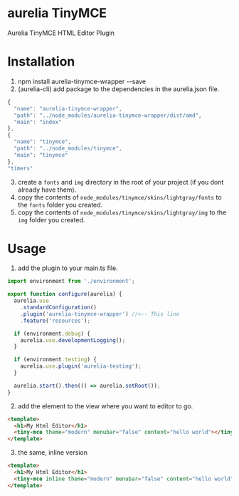 # aurelia TinyMCE
Aurelia TinyMCE HTML Editor Plugin

# Installation
1. npm install aurelia-tinymce-wrapper --save
2. (aurelia-cli) add package to the dependencies in the aurelia.json file.
```javascript
{
  "name": "aurelia-tinymce-wrapper",
  "path": "../node_modules/aurelia-tinymce-wrapper/dist/amd",
  "main": "index"            
},
{
  "name": "tinymce",
  "path": "../node_modules/tinymce",
  "main": "tinymce"
},
"timers"
```
3. create a `fonts` and `img` directory in the root of your project (if you dont already have them).
4. copy the contents of `node_modules/tinymce/skins/lightgray/fonts` to the `fonts` folder you created.
5. copy the contents of `node_modules/tinymce/skins/lightgray/img` to the `img` folder you created.

# Usage

1. add the plugin to your main.ts file.
```javascript
import environment from './environment';

export function configure(aurelia) {
  aurelia.use
    .standardConfiguration()
    .plugin('aurelia-tinymce-wrapper') //<-- This line
    .feature('resources');

  if (environment.debug) {
    aurelia.use.developmentLogging();
  }

  if (environment.testing) {
    aurelia.use.plugin('aurelia-testing');
  }

  aurelia.start().then(() => aurelia.setRoot());
}
```

2. add the element to the view where you want to editor to go.
```html
<template>
  <h1>My Html Editor</h1>
  <tiny-mce theme="modern" menubar="false" content="hello world"></tiny-mce> <!--This line-->
</template>
```
3. the same, inline version
```html
<template>
  <h1>My Html Editor</h1>
  <tiny-mce inline theme="modern" menubar="false" content="hello world"></tiny-mce> <!--This line-->
</template>
```


